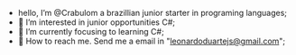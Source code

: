 - hello, I’m @Crabulom a brazillian junior starter in programing languages;
- 👥 I’m interested in junior opportunities C#;
- 📘 I’m currently focusing to learning C#;
- 📨 How to reach me. Send me a email in "leonardoduartejs@gmail.com";
